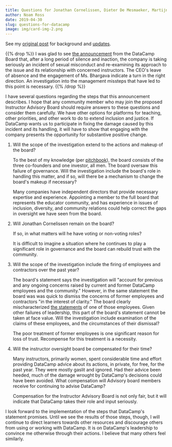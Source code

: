 ```yaml
---
title: Questions for Jonathan Cornelissen, Dieter De Mesmaeker, Martijn Theuwissen, and Stephen LeSieur (the DataCamp Board), and Anurima Bhargava
author: Noam Ross
date: 2019-04-30
slug: questions-for-datacamp
image: img/card-img-2.png
---
```


<p></p>

See my [original post](/2019/04/12/datacamp-sexual-assault/) for background and [updates](/2019/04/12/datacamp-sexual-assault#significant-updates-2019-04-24).

{{% drop %}}
I was glad to see [the announcement](https://www.datacamp.com/community/blog/board-update) from the DataCamp Board that, after a long period of silence and inaction, the company is taking seriously an incident of sexual misconduct and re-examining its approach to the issue and its relationship with concerned instructors. The CEO's leave of absence and the engagement of Ms. Bhargava indicate a turn in the right direction. An investigation into the management missteps that have led to this point is necessary.
{{% /drop %}}

I have several questions regarding the steps that this announcement describes. I hope that any community member who may join the proposed Instructor Advisory Board should require answers to these questions and consider them carefully.  We have other options for platforms for teaching, other priorities, and other work to do to extend inclusion and justice.  If DataCamp wants us to participate in fixing the damage caused by this incident and its handling, it will have to show that engaging with the company presents the opportunity for substantive positive change.

1.  Will the scope of the investigation extend to the actions and makeup of the board?

    To the best of my knowledge (per [pitchbook](https://pitchbook.com/profiles/company/83549-98)), the board consists of the three co-founders and one investor, all men.  The board oversaw this failure of governance. Will the investigation include the board's role in handling this matter, and if so, will there be a mechanism to change the board's makeup if necessary?

    Many companies have independent directors that provide necessary expertise and experience. Appointing a member to the full board that represents the educator community, and has experience in issues of inclusion, diversity, and community relations could help correct the gaps in oversight we have seen from the board.

2.  Will Jonathan Cornelissen remain on the board?

    If so, in what matters will he have voting or non-voting roles?

    It is difficult to imagine a situation where he continues to play a significant role in governance and the board can rebuild trust with the community.

3.  Will the scope of the investigation include the firing of employees and contractors over the past year?

    The board's statement says the investigation will "account for previous and any ongoing concerns raised by current and former DataCamp employees and the community." However, in the same statement the board was was quick to dismiss the concerns of former employees and contractors "in the interest of clarity."  The board clearly mischaracterized [the statements](http://third-bit.com/2019/04/22/datacamp-clarifications.html) of one of those employees. Given other failures of leadership, this part of the board's statement cannot be taken at face value. Will the investigation include examination of the claims of these employees, and the circumstances of their dismissal?

    The poor treatment of former employees is one significant reason for loss of trust. Recompense for this treatment is a necessity.

4.  Will the instructor oversight board be compensated for their time?

    Many instructors, primarily women, spent considerable time and effort providing DataCamp advice about its actions, in private, for free, for the past year. They were mostly gaslit and ignored. Had their advice been heeded, much of the damage wrought by DataCamp's decisions could have been avoided. What compensation will Advisory board members receive for continuing to advise DataCamp?

    Compensation for the Instructor Advisory Board is not only fair, but it will indicate that DataCamp takes their role and input seriously.

I look forward to the implementation of the steps that DataCamp's statement promises.  Until we see the results of those steps, though, I will continue to direct learners towards other resources and discourage others from using or working with DataCamp. It is on DataCamp's leadership to convince me otherwise through their actions. I believe that many others feel similarly.
